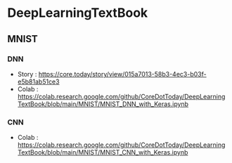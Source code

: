 # DeepLearningTextBook

## MNIST
### DNN
- Story : https://core.today/story/view/015a7013-58b3-4ec3-b03f-e5b81ab51ce3
- Colab : https://colab.research.google.com/github/CoreDotToday/DeepLearningTextBook/blob/main/MNIST/MNIST_DNN_with_Keras.ipynb

### CNN
- Colab : https://colab.research.google.com/github/CoreDotToday/DeepLearningTextBook/blob/main/MNIST/MNIST_CNN_with_Keras.ipynb
